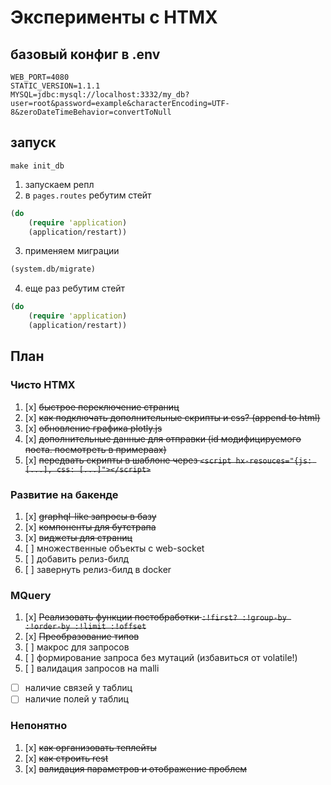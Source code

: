 # Эксперименты с HTMX

## базовый конфиг в .env

```
WEB_PORT=4080
STATIC_VERSION=1.1.1
MYSQL=jdbc:mysql://localhost:3332/my_db?user=root&password=example&characterEncoding=UTF-8&zeroDateTimeBehavior=convertToNull
```

## запуск

```
make init_db
```

1. запускаем репл
2. в `pages.routes` ребутим стейт 

```clojure
(do
    (require 'application)
    (application/restart))
```

3. применяем миграции
```clojure
(system.db/migrate)
```
4. еще раз ребутим стейт
```clojure
(do
    (require 'application)
    (application/restart))
```


## План

### Чисто HTMX

1. [x] ~~быстрое переключение страниц~~
1. [x] ~~как подключать дополнительные скрипты и css? (append to html)~~
1. [x] ~~обновление графика plotly.js~~
1. [x] ~~дополнительные данные для отправки (id модифицируемого поста. посмотреть в примераах)~~
1. [x] ~~передвать скрипты в шаблоне через `<script hx-resouces="{js: [...], css: [...]"></script>`~~

### Развитие на бакенде

1. [x] ~~graphql-like запросы в базу~~
1. [x] ~~компоненты для бутстрапа~~
1. [x] ~~виджеты для страниц~~
1. [ ] множественные объекты с web-socket
1. [ ] добавить релиз-билд
1. [ ] завернуть релиз-билд в docker

### MQuery

1. [x] ~~Реализовать функции постобработки `:!first? :!group-by :!order-by :!limit :!offset`~~
1. [x] ~~Преобразование типов~~
1. [ ] макрос для запросов
1. [ ] формирование запроса без мутаций (избавиться от volatile!)
1. [ ] валидация запросов на malli
  - [ ] наличие связей у таблиц
  - [ ] наличие полей у таблиц

### Непонятно

1. [x] ~~как организовать теплейты~~
1. [x] ~~как строить rest~~
1. [x] ~~валидация параметров и отображение проблем~~
